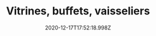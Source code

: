 ---
title: Vitrines, buffets, vaisseliers
date: 2020-12-17T17:52:18.998Z
weight: 3
image: /media/vaisselier-4.jpg
---